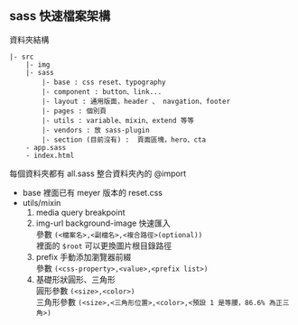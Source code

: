 ## sass 快速檔案架構
資料夾結構  
```
|- src
    |- img
    |- sass
        |- base : css reset、typography
        |- component : button、link...
        |- layout : 通用版面，header 、 navgation、footer
        |- pages : 個別頁
        |- utils : variable、mixin、extend 等等
        |- vendors : 放 sass-plugin
        |- section (目前沒有) :  頁面區塊，hero、cta
    - app.sass
    - index.html
```
每個資料夾都有 all.sass 整合資料夾內的 @import 
- base 
    裡面已有 meyer 版本的 reset.css
- utils/mixin
  1. media query breakpoint  
  2. img-url background-image 快速匯入  
    參數 `(<檔案名>,<副檔名>,<複合路徑>(optional))`  
    裡面的 `$root` 可以更換圖片根目錄路徑  
  3. prefix 手動添加瀏覽器前綴  
    參數 `(<css-property>,<value>,<prefix list>)`  
  4. 基礎形狀圓形、三角形  
    圓形參數 `(<size>,<color>)`  
    三角形參數 `(<size>,<三角形位置>,<color>,<預設 1 是等腰，86.6% 為正三角>)`  